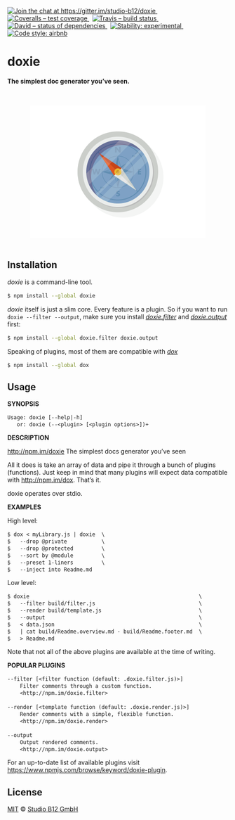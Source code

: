 [![Join the chat at https://gitter.im/studio-b12/doxie
](https://img.shields.io/badge/GITTER-JOIN%20CHAT%20%E2%86%92-1dce73.svg?style=flat-square)
](https://gitter.im/studio-b12/doxie?utm_source=badge&utm_medium=badge&utm_campaign=pr-badge&utm_content=badge)
 [![Coveralls – test coverage
](https://img.shields.io/coveralls/studio-b12/doxie.svg?style=flat-square)
](https://coveralls.io/r/studio-b12/doxie)
 [![Travis – build status
](https://img.shields.io/travis/studio-b12/doxie/master.svg?style=flat-square)
](https://travis-ci.org/studio-b12/doxie)
 [![David – status of dependencies
](https://img.shields.io/david/studio-b12/doxie.svg?style=flat-square)
](https://david-dm.org/studio-b12/doxie)
 [![Stability: experimental
](https://img.shields.io/badge/stability-experimental-yellow.svg?style=flat-square)
](https://nodejs.org/api/documentation.html#documentation_stability_index)
 [![Code style: airbnb
](https://img.shields.io/badge/code%20style-airbnb-blue.svg?style=flat-square)
](https://github.com/airbnb/javascript)




doxie
=====

**The simplest doc generator you’ve seen.**




<p align="center"><a
  title="Graphic by the great Justin Mezzell"
  href="http://justinmezzell.tumblr.com/post/89652317743"
  >
  <br/>
  <br/>
  <img
    src="Readme/Compass.gif"
    width="400"
    height="300"
  />
  <br/>
  <br/>
</a></p>




Installation
------------

*doxie* is a command-line tool.

```sh
$ npm install --global doxie
```


*doxie* itself is just a slim core. Every feature is a plugin. So if you want to run `doxie --filter --output`, make sure you install *[doxie.filter][]* and *[doxie.output][]* first:

```sh
$ npm install --global doxie.filter doxie.output
```


Speaking of plugins, most of them are compatible with *[dox][]*

```sh
$ npm install --global dox
```


[doxie.filter]:  http://npm.im/doxie.filter
[doxie.output]:  http://npm.im/doxie.output
[dox]:           http://npm.im/dox




Usage
-----

**SYNOPSIS**

    Usage: doxie [--help|-h]
       or: doxie (--<plugin> [<plugin options>])+


**DESCRIPTION**

http://npm.im/doxie
The simplest docs generator you’ve seen

All it does is take an array of data and pipe it through a bunch of plugins (functions). Just keep in mind that many plugins will expect data compatible with <http://npm.im/dox>. That’s it.

doxie operates over stdio.


**EXAMPLES**

High level:

    $ dox < myLibrary.js | doxie  \
    $   --drop @private           \
    $   --drop @protected         \
    $   --sort by @module         \
    $   --preset 1-liners         \
    $   --inject into Readme.md

Low level:

    $ doxie                                                      \
    $   --filter build/filter.js                                 \
    $   --render build/template.js                               \
    $   --output                                                 \
    $   < data.json                                              \
    $   | cat build/Readme.overview.md - build/Readme.footer.md  \
    $   > Readme.md

Note that not all of the above plugins are available at the time of writing.


**POPULAR PLUGINS**

    --filter [<filter function (default: .doxie.filter.js)>]
        Filter comments through a custom function.
        <http://npm.im/doxie.filter>

    --render [<template function (default: .doxie.render.js)>]
        Render comments with a simple, flexible function.
        <http://npm.im/doxie.render>

    --output
        Output rendered comments.
        <http://npm.im/doxie.output>

For an up-to-date list of available plugins visit <https://www.npmjs.com/browse/keyword/doxie-plugin>.




License
-------

[MIT][] © [Studio B12 GmbH][]

[MIT]:              ./License.md
[Studio B12 GmbH]:  http://www.studio-b12.de

